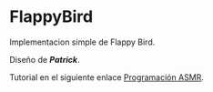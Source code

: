 # FlappyBird

Implementacion simple de Flappy Bird.

Diseño de ***Patrick***.

Tutorial en el siguiente enlace [Programación ASMR](https://www.youtube.com/watch?v=gOEiSZVKfBA&list=WL&index=12&ab_channel=Patrick).